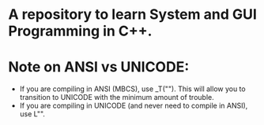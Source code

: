 # A repository to learn System and GUI Programming in C++.

# Note on ANSI vs UNICODE:

- If you are compiling in ANSI (MBCS), use \_T(""). This will allow you to transition to UNICODE with the minimum amount of trouble.
- If you are compiling in UNICODE (and never need to compile in ANSI), use L"".
